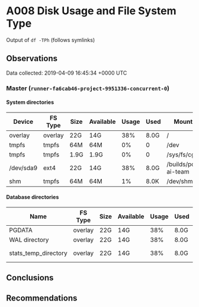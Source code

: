 # A008 Disk Usage and File System Type
Output of `df -TPh` (follows symlinks)

## Observations ##
Data collected: 2019-04-09 16:45:34 +0000 UTC  

    
        
### Master (`runner-fa6cab46-project-9951336-concurrent-0`) ###

#### System directories ####
Device | FS Type | Size | Available | Usage | Used | Mount Point 
-------|---------|------|-----------|-----|------|-------------
overlay|overlay|22G|14G|38%|8.0G|/
tmpfs|tmpfs|64M|64M|0%|0|/dev
tmpfs|tmpfs|1.9G|1.9G|0%|0|/sys/fs/cgroup
/dev/sda9|ext4|22G|14G|38%|8.0G|/builds/postgres-ai-team
shm|tmpfs|64M|64M|1%|8.0K|/dev/shm


#### Database directories ####
Name | FS Type | Size | Available | Usage | Used | Mount Point | Path | Device
-----|---------|------|-----------|-----|------|-------------|------|-------
PGDATA|overlay|22G|14G|38%|8.0G|/|/var/lib/postgresql/11/main|overlay
WAL directory|overlay|22G|14G|38%|8.0G|/|/var/lib/postgresql/11/main/pg_wal|overlay
stats_temp_directory|overlay|22G|14G|38%|8.0G|/|/var/run/postgresql/11-main.pg_stat_tmp|overlay


        
    




## Conclusions ##

## Recommendations ##

